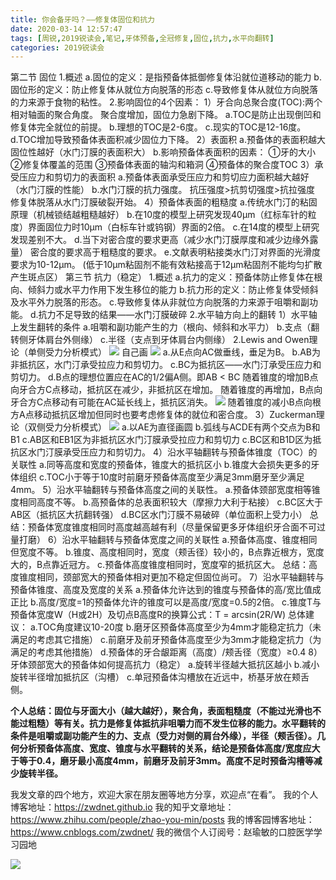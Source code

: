 ```yaml
---
title: 你会备牙吗？——修复体固位和抗力
date: 2020-03-14 12:57:47
tags: [周锐,2019锐读会,笔记,牙体预备,全冠修复,固位,抗力,水平向翻转]
categories: 2019锐读会
---
```

第二节 固位
1.概述
a.固位的定义：是指预备体抵御修复体沿就位道移动的能力
b.固位形的定义：防止修复体从就位方向脱落的形态
c.导致修复体从就位方向脱落的力来源于食物的粘性。
2.影响固位的4个因素：
1）牙合向总聚合度(TOC):两个相对轴面的聚合角度。
聚合度增加，固位力急剧下降。
a.TOC是防止出现倒凹和修复体完全就位的前提。
b.理想的TOC是2-6度。
c.现实的TOC是12-16度。
d.TOC增加导致预备体表面积减少固位力下降。
2）表面积
a.预备体的表面积越大固位性越好（水门汀膜的表面积大）
b.影响预备体表面积的因素：
①牙的大小
②修复体覆盖的范围
③预备体表面的轴沟和箱洞
④预备体的聚合度TOC
3）承受压应力和剪切力的表面积
a.预备体表面承受压应力和剪切应力面积越大越好（水门汀膜的性能）
b.水门汀膜的抗力强度。
抗压强度>抗剪切强度>抗拉强度
修复体脱落从水门汀膜破裂开始。
4）预备体表面的粗糙度
a.传统水门汀的粘固原理（机械锁结越粗糙越好）
b.在10度的模型上研究发现40μm（红标车针的粒度）界面固位力时10μm（白标车针或钨钢）界面的2倍。
c.在14度的模型上研究发现差别不大。
d.当下对密合度的要求更高（减少水门汀膜厚度和减少边缘外露量）
密合度的要求高于粗糙度的要求。
e.文献表明粘接类水门汀对界面的光滑度要求为10-12μm。
(低于10μm粘固剂不能有效粘接高于12μm粘固剂不能均匀扩散产生斑点区）
第三节 抗力（稳定）
1.概述
a.抗力的定义：预备体防止修复体在根向、倾斜力或水平力作用下发生移位的能力
b.抗力形的定义：防止修复体受倾斜及水平外力脱落的形态。
c.导致修复体从非就位方向脱落的力来源于咀嚼和副功能。
d.抗力不足导致的结果——水门汀膜破碎
2.水平轴方向上的翻转
1）水平轴上发生翻转的条件
a.咀嚼和副功能产生的力（根向、倾斜和水平力）
b.支点（翻转侧牙体肩台外侧缘）
c.半径（支点到牙体肩台内侧缘）
2.Lewis and Owen理论（单侧受力分析模式）
![](https://zymblog-1258069789.cos.ap-chengdu.myqcloud.com/blog0152-2019rdh/019/01.png)
自己画
![](https://zymblog-1258069789.cos.ap-chengdu.myqcloud.com/blog0152-2019rdh/019/02.png)
a.从E点向AC做垂线，垂足为B。
b.AB为非抵抗区，水门汀承受拉应力和剪切力。
c.BC为抵抗区——水门汀承受压应力和剪切力。
d.B点的理想位置应在AC的1/2偏A侧。即AB < BC
随着锥度的增加B点向牙合方C点移动，抵抗区在减少，非抵抗区在增加。
随着锥度的再增加，B点向牙合方C点移动有可能在AC延长线上，抵抗区消失。
![](https://zymblog-1258069789.cos.ap-chengdu.myqcloud.com/blog0152-2019rdh/019/03.png)
随着锥度的减小B点向根方A点移动抵抗区增加但同时也要考虑修复体的就位和密合度。
3）Zuckerman理论（双侧受力分析模式）
![](https://zymblog-1258069789.cos.ap-chengdu.myqcloud.com/blog0152-2019rdh/019/04.png)
a.以AE为直径画圆
b.弧线与ACDE有两个交点为B和B1
c.AB区和EB1区为非抵抗区水门汀膜承受拉应力和剪切力
c.BC区和B1D区为抵抗区水门汀膜承受压应力和剪切力。
4）沿水平轴翻转与预备体锥度（TOC）的关联性
a.同等高度和宽度的预备体，锥度大的抵抗区小
b.锥度大会损失更多的牙体组织
c.TOC小于等于10度时前磨牙预备体高度至少满足3mm磨牙至少满足4mm。
5）沿水平轴翻转与预备体高度之间的关联性。
a.预备体颈部宽度相等锥度相同高度不等。
b.高预备体的总表面积较大（摩擦力大利于粘接）
c.BC区大于AB区（抵抗区大抗翻转强）
d.BC区水门汀膜不易破碎（单位面积上受力小）
总结：预备体宽度锥度相同时高度越高越有利（尽量保留更多牙体组织牙合面不可过量打磨）
6）沿水平轴翻转与预备体宽度之间的关联性
a.预备体高度、锥度相同但宽度不等。
b.锥度、高度相同时，宽度（颊舌径）较小的，B点靠近根方，宽度大的，B点靠近冠方。
c.预备体高度锥度相同时，宽度窄的抵抗区大。
总结：高度锥度相同，颈部宽大的预备体相对更加不稳定但固位尚可。
7）沿水平轴翻转与预备体锥度、高度及宽度的关系
a.预备体允许达到的锥度与预备体的高/宽比值成正比
b.高度/宽度=1的预备体允许的锥度可以是高度/宽度=0.5的2倍。
c.锥度T与预备体宽度W（H或2H）及切点B高度R的换算公式：T = arcsin(2R/W)
总体建议：
a.TOC角度建议10-20度
b.磨牙区预备体高度至少为4mm才能稳定抗力（未满足的考虑其它措施）
c.前磨牙及前牙预备体高度至少为3mm才能稳定抗力（为满足的考虑其他措施）
d.预备体的牙合龈距离（高度）/颊舌径（宽度）≥0.4
8）牙体颈部宽大的预备体如何提高抗力（稳定）
a.旋转半径越大抵抗区越小
b.减小旋转半径增加抵抗区（沟槽）
c.单冠预备体沟槽放在近远中，桥基牙放在颊舌侧。

**个人总结：固位与牙面大小（越大越好），聚合角，表面粗糙度（不能过光滑也不能过粗糙）等有关。抗力是修复体抵抗非咀嚼力而不发生位移的能力。水平翻转的条件是咀嚼或副功能产生的力、支点（受力对侧的肩台外缘），半径（颊舌径）。几何分析预备体高度、宽度、锥度与水平翻转的关系，结论是预备体高度/宽度应大于等于0.4，磨牙最小高度4mm，前磨牙及前牙3mm。高度不足时预备沟槽等减少旋转半径。**



我发文章的四个地方，欢迎大家在朋友圈等地方分享，欢迎点“在看”。
我的个人博客地址：https://zwdnet.github.io
我的知乎文章地址： https://www.zhihu.com/people/zhao-you-min/posts
我的博客园博客地址： https://www.cnblogs.com/zwdnet/
我的微信个人订阅号：赵瑜敏的口腔医学学习园地


![](https://zymblog-1258069789.cos.ap-chengdu.myqcloud.com/other/wx.jpg)
